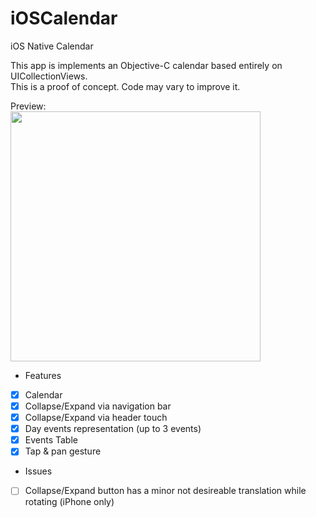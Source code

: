 # iOSCalendar
iOS Native Calendar<br/>

This app is implements an Objective-C calendar based entirely on UICollectionViews.<br/>
This is a proof of concept. Code may vary to improve it.<br/>

Preview:<br/>
<img src="https://github.com/RealFlow/iOSCalendar/blob/master/iOSCalendar/iOSCalendar/GIF/iosCalendar.gif" width="400" />


- Features
- [x] Calendar
- [x] Collapse/Expand via navigation bar
- [x] Collapse/Expand via header touch
- [x] Day events representation (up to 3 events)
- [x] Events Table
- [x] Tap & pan gesture

- Issues
- [ ] Collapse/Expand button has a minor not desireable translation while rotating (iPhone only)
